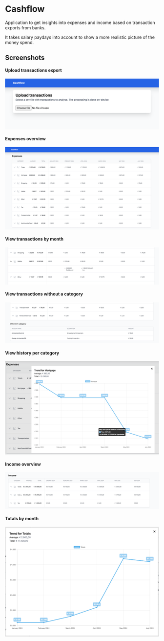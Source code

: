 # Cashflow

Application to get insights into expenses and income based on transaction exports from banks.

It takes salary paydays into account to show a more realistic picture of the money spend.

## Screenshots

#### Upload transactions export
![Transactions upload](./docs/import.png)

#### Expenses overview
![Expenses Overview](./docs/expenses_overview.png)

#### View transactions by month
![Category details](./docs/category_details.png)

#### View transactions without a category
![Unknown category](./docs/unknown_category.png)

#### View history per category
![Track history expenses](./docs/track_history_expenses.png)

#### Income overview
![Income overview](./docs/income.png)

#### Totals by month
![Totals](./docs/totals.png)
